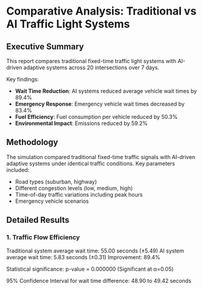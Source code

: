 # Comparative Analysis: Traditional vs AI Traffic Light Systems

## Executive Summary

This report compares traditional fixed-time traffic light systems with AI-driven adaptive systems across 20 intersections over 7 days.

Key findings:
- **Wait Time Reduction**: AI systems reduced average vehicle wait times by 89.4%
- **Emergency Response**: Emergency vehicle wait times decreased by 83.4%
- **Fuel Efficiency**: Fuel consumption per vehicle reduced by 50.3%
- **Environmental Impact**: Emissions reduced by 59.2%

## Methodology

The simulation compared traditional fixed-time traffic signals with AI-driven adaptive systems under identical traffic conditions.
Key parameters included:
- Road types (suburban, highway)
- Different congestion levels (low, medium, high)
- Time-of-day traffic variations including peak hours
- Emergency vehicle scenarios

## Detailed Results

### 1. Traffic Flow Efficiency

Traditional system average wait time: 55.00 seconds (±5.49)
AI system average wait time: 5.83 seconds (±0.31)
Improvement: 89.4%

Statistical significance: p-value = 0.000000 (Significant at α=0.05)

95% Confidence Interval for wait time difference: 48.90 to 49.42 seconds